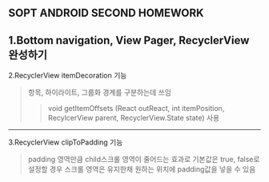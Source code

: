 ## SOPT ANDROID SECOND HOMEWORK

1.Bottom navigation, View Pager, RecyclerView 완성하기 
---
2.RecyclerView itemDecoration 기능
> 항목, 하이라이트, 그룹화 경계를 구분하는데 쓰임 
>>    void getItemOffsets (React outReact, int  itemPosition, RecylcerView parent, RecyclerView.State state) 사용
---
3.RecyclerView clipToPadding 기능
> padding 영역만큼 child스크롤 영역이 줄어드는 효과로 
> 기본값은 true, false로 설정할 경우 스크롤 영역은 유지한채
> 원하는 위치에 padding값을 넣을 수 있음 
